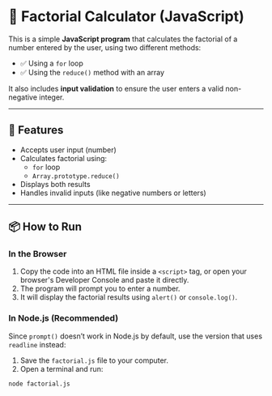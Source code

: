 # 🧮 Factorial Calculator (JavaScript)

This is a simple **JavaScript program** that calculates the factorial of a number entered by the user, using two different methods:

- ✅ Using a `for` loop
- ✅ Using the `reduce()` method with an array

It also includes **input validation** to ensure the user enters a valid non-negative integer.

---

## 🔧 Features

- Accepts user input (number)
- Calculates factorial using:
  - `for` loop
  - `Array.prototype.reduce()`
- Displays both results
- Handles invalid inputs (like negative numbers or letters)

---

## 📦 How to Run

### In the Browser

1. Copy the code into an HTML file inside a `<script>` tag, or open your browser's Developer Console and paste it directly.
2. The program will prompt you to enter a number.
3. It will display the factorial results using `alert()` or `console.log()`.

### In Node.js (Recommended)

Since `prompt()` doesn’t work in Node.js by default, use the version that uses `readline` instead:

1. Save the `factorial.js` file to your computer.
2. Open a terminal and run:

```bash
node factorial.js
